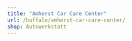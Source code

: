 ```yaml
---
title: "Amherst Car Care Center"
url: /buffalo/amherst-car-care-center/
shop: Autowerkstatt
---
```

